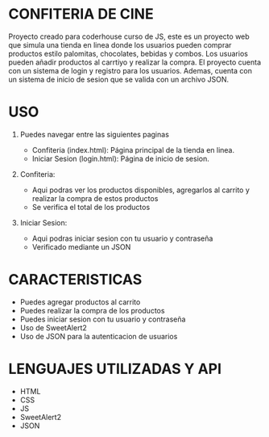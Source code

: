 # CONFITERIA DE CINE

Proyecto creado para coderhouse curso de JS, este es un proyecto web que simula una tienda en linea donde los usuarios pueden comprar productos estilo palomitas, chocolates, bebidas y combos. Los usuarios pueden añadir productos al carrtiyo  y realizar la compra. El proyecto cuenta con un sistema de login y registro para los usuarios. Ademas, cuenta con un sistema de inicio de sesion que se valida con un archivo JSON.

# USO

1. Puedes navegar entre las siguientes paginas
    - Confiteria (index.html):  Página principal de la tienda en linea.
    - Iniciar Sesion (login.html):  Página de inicio de sesion.

2. Confiteria:
    - Aqui podras  ver los productos disponibles, agregarlos al carrito y realizar la compra de estos productos
    - Se verifica el total de los productos

3. Iniciar Sesion:
    - Aqui podras iniciar sesion con tu usuario y contraseña
    - Verificado mediante un JSON

# CARACTERISTICAS

- Puedes agregar productos al carrito
- Puedes realizar la compra de los productos
- Puedes iniciar sesion con tu usuario y contraseña
- Uso de SweetAlert2 
- Uso de JSON para la autenticacion de usuarios

# LENGUAJES UTILIZADAS Y API

- HTML
- CSS
- JS
- SweetAlert2
- JSON










